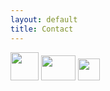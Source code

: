 ```yaml
---
layout: default
title: Contact
---
```



<div style="text-aligh:center,display:block">
<a href="mailto:nikagandzh@gmail.com"><img src="https://png2.kisspng.com/20180426/pse/kisspng-email-computer-icons-symbol-mail-icon-5ae243b3178f21.9722528315247779070965.png" width="45" height="45"></a>
<a href="https://www.instagram.com/nikagandzh"><img src="https://www.bumblezest.co.uk/wp-content/uploads/2018/05/instagram-icon-white-on-black-circle.png" width="55" height="40"></a>
<a href="https://www.behance.net/nikagandzhadcd"><img src="http://icons.iconarchive.com/icons/sicons/basic-round-social/256/behance-icon.png" width="35" height="35"></a>
</div>
